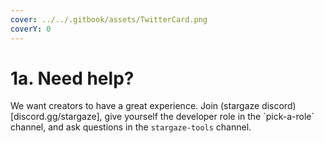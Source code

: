 ```yaml
---
cover: ../../.gitbook/assets/TwitterCard.png
coverY: 0
---
```


# 1a. Need help?

We want creators to have a great experience. Join (stargaze discord)\[discord.gg/stargaze], give yourself the developer role in the \`pick-a-role\` channel, and ask questions in the `stargaze-tools` channel.
